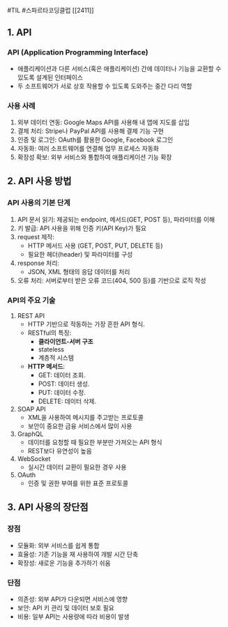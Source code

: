 #TIL #스파르타코딩클럽 [[2411]]

## 1. API
### API (Application Programming Interface)
- 애플리케이션과 다른 서비스(혹은 애플리케이션) 간에 데이터나 기능을 교환할 수 있도록 설계된 인터페이스
- 두 소프트웨어가 서로 상호 작용할 수 있도록 도와주는 중간 다리 역할


### 사용 사례
1. 외부 데이터 연동: Google Maps API를 사용해 내 앱에 지도를 삽입
2. 결제 처리: Stripe나 PayPal API를 사용해 결제 기능 구현
3. 인증 및 로그인: OAuth를 활용한 Google, Facebook 로그인
4. 자동화: 여러 소프트웨어를 연결해 업무 프로세스 자동화
5. 확장성 확보: 외부 서비스와 통합하여 애플리케이션 기능 확장



## 2. API 사용 방법
### API 사용의 기본 단계
1. API 문서 읽기: 제공되는 endpoint, 메서드(GET, POST 등), 파라미터를 이해
2. 키 발급: API 사용을 위해 인증 키(API Key)가 필요
3. request 제작:
    - HTTP 메서드 사용 (GET, POST, PUT, DELETE 등)
    - 필요한 헤더(header) 및 파라미터를 구성
4. response 처리:
    - JSON, XML 형태의 응답 데이터를 처리
5. 오류 처리: 서버로부터 받은 오류 코드(404, 500 등)를 기반으로 로직 작성


### API의 주요 기술
1. REST API
    - HTTP 기반으로 작동하는 가장 흔한 API 형식.
    - RESTful의 특징:
        - **클라이언트-서버 구조**
        - stateless
        - 계층적 시스템
    - **HTTP 메서드**:
        - GET: 데이터 조회.
        - POST: 데이터 생성.
        - PUT: 데이터 수정.
        - DELETE: 데이터 삭제.
2. SOAP API
    - XML을 사용하여 메시지를 주고받는 프로토콜
    - 보안이 중요한 금융 서비스에서 많이 사용
3. GraphQL
    - 데이터를 요청할 때 필요한 부분만 가져오는 API 형식
    - REST보다 유연성이 높음
4. WebSocket
    - 실시간 데이터 교환이 필요한 경우 사용
5. OAuth
    - 인증 및 권한 부여를 위한 표준 프로토콜



## 3. API 사용의 장단점

### 장점
- 모듈화: 외부 서비스를 쉽게 통합
- 효율성: 기존 기능을 재 사용하여 개발 시간 단축
- 확장성: 새로운 기능을 추가하기 쉬움

### 단점
- 의존성: 외부 API가 다운되면 서비스에 영향
- 보안: API 키 관리 및 데이터 보호 필요
- 비용: 일부 API는 사용량에 따라 비용이 발생